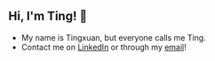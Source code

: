 ## Hi, I'm Ting! 🔔

- My name is Tingxuan, but everyone calls me Ting.
- Contact me on [LinkedIn](https://www.linkedin.com/in/tingxuanwu/) or through my [email](mailto:twu062604@gmail.com)!
<!--
**tingtingtingtingtingtingtingtingtingtin/tingtingtingtingtingtingtingtingtingtin** is a ✨ _special_ ✨ repository because its `README.md` (this file) appears on your GitHub profile.

Here are some ideas to get you started:

- 🔭 I’m currently working on ...
- 🌱 I’m currently learning ...
- 👯 I’m looking to collaborate on ...
- 🤔 I’m looking for help with ...
- 💬 Ask me about ...
- 📫 How to reach me: ...
- 😄 Pronouns: ...
- ⚡ Fun fact: ...
-->
